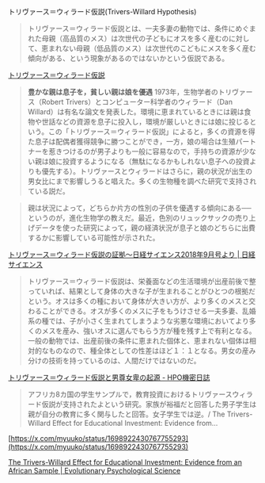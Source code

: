 
トリヴァース＝ウィラード仮説(Trivers-Willard Hypothesis)

> トリヴァース＝ウィラード仮説とは、一夫多妻の動物では、条件にめぐまれた母親（高品質のメス）は次世代の子どもにオスを多く産むのに対して、恵まれない母親（低品質のメス）は次世代のこどもにメスを多く産む傾向がある、という現象があるのではないかという仮説である。

[トリヴァース＝ウィラード仮説](https://navymule9.sakura.ne.jp/16_trivers_&_willard.html)

> **豊かな親は息子を，貧しい親は娘を優遇**
1973年，生物学者のトリヴァース（Robert Trivers）とコンピューター科学者のウィラード（Dan Willard）は有名な論文を発表した。環境に恵まれているときには親は食物や世話などの資源を息子に投入し，環境が厳しいときには娘に投じるという。この「トリヴァース＝ウィラード仮説」によると，多くの資源を得た息子は配偶者獲得競争に勝つことができ，一方，娘の場合は生殖パートナーを惹きつけるのが男子よりも一般に容易なので，手持ちの資源が少ない親は娘に投資するようになる（無駄になるかもしれない息子への投資よりも優先する）。トリヴァースとウィラードはさらに，親の状況が出生の男女比にまで影響しうると唱えた。多くの生物種を調べた研究で支持されている説だ。

> 親は状況によって，どちらか片方の性別の子供を優遇する傾向にある──というのが，進化生物学の教えだ。最近，色別のリュックサックの売り上げデータを使った研究によって，親の経済状況が息子と娘のどちらに出費するかに影響している可能性が示された。

[トリヴァース＝ウィラード仮説の証拠〜日経サイエンス2018年9月号より | 日経サイエンス](https://www.nikkei-science.com/?p=56732)

> トリヴァース＝ウィラード仮説は、栄養面などの生活環境が出産前後で整っていれば、結果として身体の大きな子が生まれることがひとつの根拠だという。オスは多くの種において身体が大きい方が、より多くのメスと交わることができる。オスが多くのメスに子をもうけさせる一夫多妻、乱婚系の種では、子が小さく生まれてしまうような劣悪な環境においてより多くのメスを産み、強いオスに選んでもらう方が種を残す上で有利となる。一般の動物では、出産前後の条件に恵まれた個体と、恵まれない個体は相対的なものなので、種全体としての性差はほど１：１となる。男女の産み分けの技術を持っているのは、人間だけではないのだ。

[トリヴァース＝ウィラード仮説と男尊女卑の起源 - HPO機密日誌](https://hpo.hatenablog.com/entry/Trivers-Willard)

> アフリカ8カ国の学生サンプルで，教育投資におけるトリヴァースウィラード仮説が支持されたよという研究。家族が裕福だと回答した男子学生は親が自分の教育に多く関与したと回答。女子学生では逆。/ The Trivers-Willard Effect for Educational Investment: Evidence from…

[https://x.com/myuuko/status/1698922430767755293](https://x.com/myuuko/status/1698922430767755293)

[The Trivers-Willard Effect for Educational Investment: Evidence from an African Sample \| Evolutionary Psychological Science](https://link.springer.com/article/10.1007/s40806-023-00372-1)



